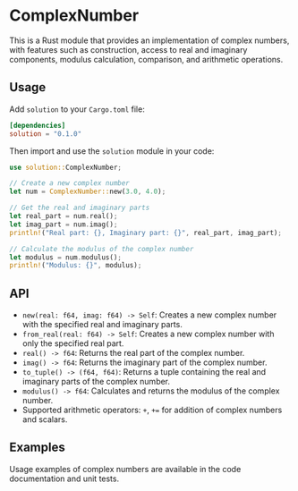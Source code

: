 # ComplexNumber

This is a Rust module that provides an implementation of complex numbers, with features such as construction, access to real and imaginary components, modulus calculation, comparison, and arithmetic operations.

## Usage

Add `solution` to your `Cargo.toml` file:

```toml
[dependencies]
solution = "0.1.0"
```

Then import and use the `solution` module in your code:

```rust
use solution::ComplexNumber;

// Create a new complex number
let num = ComplexNumber::new(3.0, 4.0);

// Get the real and imaginary parts
let real_part = num.real();
let imag_part = num.imag();
println!("Real part: {}, Imaginary part: {}", real_part, imag_part);

// Calculate the modulus of the complex number
let modulus = num.modulus();
println!("Modulus: {}", modulus);
```

## API

- `new(real: f64, imag: f64) -> Self`: Creates a new complex number with the specified real and imaginary parts.
- `from_real(real: f64) -> Self`: Creates a new complex number with only the specified real part.
- `real() -> f64`: Returns the real part of the complex number.
- `imag() -> f64`: Returns the imaginary part of the complex number.
- `to_tuple() -> (f64, f64)`: Returns a tuple containing the real and imaginary parts of the complex number.
- `modulus() -> f64`: Calculates and returns the modulus of the complex number.
- Supported arithmetic operators: `+`, `+=` for addition of complex numbers and scalars.

## Examples

Usage examples of complex numbers are available in the code documentation and unit tests.
